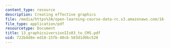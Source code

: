 ```yaml
---
content_type: resource
description: Creating effective graphics
file: /media/https%3A/open-learning-course-data-rc.s3.amazonaws.com/16-621-experimental-projects-i-spring-2003/722b4d8eed1815fb40c6583d1d9bc520_13_graphicsiversionIIs03_to_CMS.pdf
file_type: application/pdf
resourcetype: Document
title: 13_graphicsiversionIIs03_to_CMS.pdf
uid: 722b4d8e-ed18-15fb-40c6-583d1d9bc520
---
```

